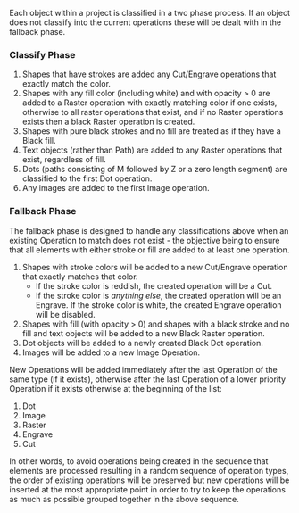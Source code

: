 Each object within a project is classified in a two phase process. If an object does not classify into the current operations these will be dealt with in the fallback phase.

### Classify Phase
1. Shapes that have strokes are added any Cut/Engrave operations that exactly match the color. 
2. Shapes with any fill color (including white) and with opacity > 0 are added to a Raster operation with exactly matching color if one exists, otherwise to all raster operations that exist, and if no Raster operations exists then a black Raster operation is created.
3. Shapes with pure black strokes and no fill are treated as if they have a Black fill.
4. Text objects (rather than Path) are added to any Raster operations that exist, regardless of fill.
5. Dots (paths consisting of M followed by Z or a zero length segment) are classified to the first Dot operation.
6. Any images are added to the first Image operation.

### Fallback Phase
The fallback phase is designed to handle any classifications above when an existing Operation to match does not exist - the objective being to ensure that all elements with either stroke or fill are added to at least one operation.
1. Shapes with stroke colors will be added to a new Cut/Engrave operation that exactly matches that color.
    - If the stroke color is reddish, the created operation will be a Cut.
    - If the stroke color is *anything else*, the created operation will be an Engrave. If the stroke color is white, the created Engrave operation will be disabled.
2. Shapes with fill (with opacity > 0) and shapes with a black stroke and no fill and text objects will be added to a new Black Raster operation.
3. Dot objects will be added to a newly created Black Dot operation.
4. Images will be added to a new Image Operation.

New Operations will be added immediately after the last Operation of the same type (if it exists), otherwise after the last Operation of a lower priority  Operation if it exists otherwise at the beginning of the list:

1. Dot
2. Image
3. Raster
4. Engrave
5. Cut

In other words, to avoid operations being created in the sequence that elements are processed resulting in a random sequence of operation types, the order of existing operations will be preserved but new operations will be inserted at the most appropriate point in order to try to keep the operations as much as possible grouped together in the above sequence.